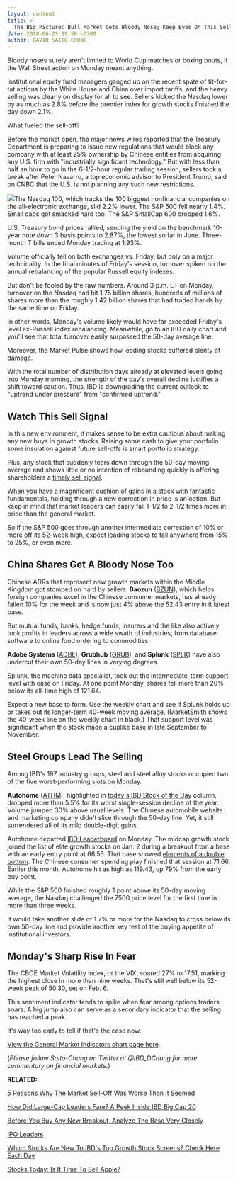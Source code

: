 ```yaml
---
layout: content
title: >-
  The Big Picture: Bull Market Gets Bloody Nose; Keep Eyes On This Sell Signal
date: 2018-06-25 19:50 -0700
author: DAVID SAITO-CHUNG
---
```






Bloody noses surely aren't limited to World Cup matches or boxing bouts, if the Wall Street action on Monday meant anything.




Institutional equity fund managers ganged up on the recent spate of tit-for-tat actions by the White House and China over import tariffs, and the heavy selling was clearly on display for all to see. Sellers kicked the Nasdaq lower by as much as 2.8% before the premier index for growth stocks finished the day down 2.1%.


What fueled the sell-off?


Before the market open, the major news wires reported that the Treasury Department is preparing to issue new regulations that would block any company with at least 25% ownership by Chinese entities from acquiring any U.S. firm with "industrially significant technology." But with less than half an hour to go in the 6-1/2-hour regular trading session, sellers took a break after Peter Navarro, a top economic advisor to President Trump, said on CNBC that the U.S. is not planning any such new restrictions.


![](https://www.investors.com/wp-content/uploads/2018/06/MP062518-199x300.jpg)The Nasdaq 100, which tracks the 100 biggest nonfinancial companies on the all-electronic exchange, slid 2.2% lower. The S&P 500 fell nearly 1.4%. Small caps got smacked hard too. The S&P SmallCap 600 dropped 1.6%.


U.S. Treasury bond prices rallied, sending the yield on the benchmark 10-year note down 3 basis points to 2.87%, the lowest so far in June. Three-month T bills ended Monday trading at 1.93%.


Volume officially fell on both exchanges vs. Friday, but only on a major technicality. In the final minutes of Friday's session, turnover spiked on the annual rebalancing of the popular Russell equity indexes.


But don't be fooled by the raw numbers. Around 3 p.m. ET on Monday, turnover on the Nasdaq had hit 1.75 billion shares, hundreds of millions of shares more than the roughly 1.42 billion shares that had traded hands by the same time on Friday.


In other words, Monday's volume likely would have far exceeded Friday's level ex-Russell index rebalancing. Meanwhile, go to an IBD daily chart and you'll see that total turnover easily surpassed the 50-day average line.


Moreover, the Market Pulse shows how leading stocks suffered plenty of damage.


With the total number of distribution days already at elevated levels going into Monday morning, the strength of the day's overall decline justifies a shift toward caution. Thus, IBD is downgrading the current outlook to "uptrend under pressure" from "confirmed uptrend."


Watch This Sell Signal
----------------------


In this new environment, it makes sense to be extra cautious about making any new buys in growth stocks. Raising some cash to give your portfolio some insulation against future sell-offs is smart portfolio strategy.


Plus, any stock that suddenly tears down through the 50-day moving average and shows little or no intention of rebounding quickly is offering shareholders a [timely sell signal](https://www.investors.com/how-to-invest/investors-corner/when-to-sell-stocks-big-break-below-50-day-line-can-mark-end-of-a-huge-run/).


When you have a magnificent cushion of gains in a stock with fantastic fundamentals, holding through a new correction in price is an option. But keep in mind that market leaders can easily fall 1-1/2 to 2-1/2 times more in price than the general market.


So if the S&P 500 goes through another intermediate correction of 10% or more off its 52-week high, expect leading stocks to fall anywhere from 15% to 25%, or even more.


China Shares Get A Bloody Nose Too
----------------------------------


Chinese ADRs that represent new growth markets within the Middle Kingdom got stomped on hard by sellers. **Baozun** ([BZUN](https://research.investors.com/quote.aspx?symbol=BZUN)), which helps foreign companies excel in the Chinese consumer markets, has already fallen 10% for the week and is now just 4% above the 52.43 entry in it latest base.


But mutual funds, banks, hedge funds, insurers and the like also actively took profits in leaders across a wide swath of industries, from database software to online food ordering to commodities.


**Adobe Systems** ([ADBE](https://research.investors.com/quote.aspx?symbol=ADBE)), **Grubhub** ([GRUB](https://research.investors.com/quote.aspx?symbol=GRUB)), and **Splunk** ([SPLK](https://research.investors.com/quote.aspx?symbol=SPLK)) have also undercut their own 50-day lines in varying degrees.



Splunk, the machine data specialist, took out the intermediate-term support level with ease on Friday. At one point Monday, shares fell more than 20% below its all-time high of 121.64.


Expect a new base to form. Use the weekly chart and see if Splunk holds up or takes out its longer-term 40-week moving average. ([MarketSmith](https://marketsmith.investors.com/) shows the 40-week line on the weekly chart in black.) That support level was significant when the stock made a cuplike base in late September to November.


Steel Groups Lead The Selling
-----------------------------


Among IBD's 197 industry groups, steel and steel alloy stocks occupied two of the five worst-performing slots on Monday.


**Autohome** ([ATHM](https://research.investors.com/quote.aspx?symbol=ATHM)), highlighted in [today's IBD Stock of the Day](https://www.investors.com/research/stock-of-the-day-autohome/) column, dropped more than 5.5% for its worst single-session decline of the year. Volume jumped 30% above usual levels. The Chinese automobile website and marketing company didn't slice through the 50-day line. Yet, it still surrendered all of its mild double-digit gains.



Autohome departed [IBD Leaderboard](https://leaderboard.investors.com/#/leaders/leadersnearabuypoint) on Monday. The midcap growth stock joined the list of elite growth stocks on Jan. 2 during a breakout from a base with an early entry point at 66.55. That base showed [elements of a double bottom](https://www.investors.com/how-to-invest/investors-corner/what-is-double-bottom-base-biotech-stocks/). The Chinese consumer spending play finished that session at 71.66. Earlier this month, Autohome hit as high as 119.43, up 79% from the early buy point.


While the S&P 500 finished roughly 1 point above its 50-day moving average, the Nasdaq challenged the 7500 price level for the first time in more than three weeks.


It would take another slide of 1.7% or more for the Nasdaq to cross below its own 50-day line and provide another key test of the buying appetite of institutional investors.


Monday's Sharp Rise In Fear
---------------------------


The CBOE Market Volatility index, or the VIX, soared 27% to 17.51, marking the highest close in more than nine weeks. That's still well below its 52-week peak of 50.30, set on Feb. 6.


This sentiment indicator tends to spike when fear among options traders soars. A big jump also can serve as a secondary indicator that the selling has reached a peak.


It's way too early to tell if that's the case now.


[View the General Market Indicators chart page here](https://www.investors.com/wp-content/uploads/2018/06/IBD2506153109GMI.pdf).


(*Please follow Saito-Chung on Twitter at @IBD\_DChung for more commentary on financial markets.*)


**RELATED:**


[5 Reasons Why The Market Sell-Off Was Worse Than It Seemed](https://www.investors.com/market-trend/stock-market-today/dow-jones-futures-top-stocks-google-alibaba-nvidia-below-buy-points/)


[How Did Large-Cap Leaders Fare? A Peek Inside IBD Big Cap 20](https://research.investors.com/stock-lists/big-cap-20/)


[Before You Buy Any New Breakout, Analyze The Base Very Closely](https://www.investors.com/stock-lists/ibd-50/growth-stocks-second-half-of-2018-key-factors/)


[IPO Leaders](https://research.investors.com/stock-lists/ipo-leaders/)


[Which Stocks Are New To IBD's Top Growth Stock Screens? Check Here Each Day](https://www.investors.com/stock-lists/best-growth-stocks-buy-watch-ibd-stock-lists/)


[Stocks Today: Is It Time To Sell Apple?](https://www.investors.com/market-trend/stock-market-today/nasdaq-sell-off-time-to-sell-apple-intel-microsoft/)




